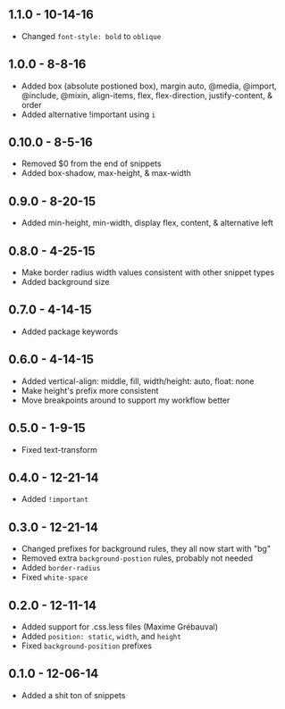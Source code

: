 ## 1.1.0 - 10-14-16
* Changed `font-style: bold` to `oblique`

## 1.0.0 - 8-8-16
* Added box (absolute postioned box), margin auto, @media, @import, @include, @mixin, align-items, flex, flex-direction, justify-content, & order
* Added alternative !important using `i`

## 0.10.0 - 8-5-16
* Removed $0 from the end of snippets
* Added box-shadow, max-height, & max-width

## 0.9.0 - 8-20-15
* Added min-height, min-width, display flex, content, & alternative left

## 0.8.0 - 4-25-15
* Make border radius width values consistent with other snippet types
* Added background size

## 0.7.0 - 4-14-15
* Added package keywords

## 0.6.0 - 4-14-15
* Added vertical-align: middle, fill, width/height: auto, float: none
* Make height's prefix more consistent
* Move breakpoints around to support my workflow better

## 0.5.0 - 1-9-15
* Fixed text-transform

## 0.4.0 - 12-21-14
* Added `!important`

## 0.3.0 - 12-21-14
* Changed prefixes for background rules, they all now start with "bg"
* Removed extra `background-postion` rules, probably not needed
* Added `border-radius`
* Fixed `white-space`

## 0.2.0 - 12-11-14
* Added support for .css.less files (Maxime Grébauval)
* Added `position: static`, `width`, and `height`
* Fixed `background-position` prefixes

## 0.1.0 - 12-06-14
* Added a shit ton of snippets

